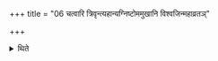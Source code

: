 +++
title = "06 चत्वारि त्रिवृन्त्यहान्यग्निष्टोममुखानि विश्वजिन्महाव्रतञ्"

+++

<details><summary>थिते</summary>

चत्वारि त्रिवृन्त्यहान्यग्निष्टोममुखानि विश्वजिन्महाव्रतं ज्योतिष्टोमो वैश्वानरोऽतिरात्रः ६
</details>
